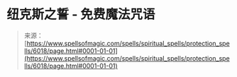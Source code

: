 <!--yml

分类：未分类

日期：2024年06月12日 18:40:31

-->

# 纽克斯之誓 - 免费魔法咒语

> 来源：[https://www.spellsofmagic.com/spells/spiritual_spells/protection_spells/6018/page.html#0001-01-01](https://www.spellsofmagic.com/spells/spiritual_spells/protection_spells/6018/page.html#0001-01-01)
